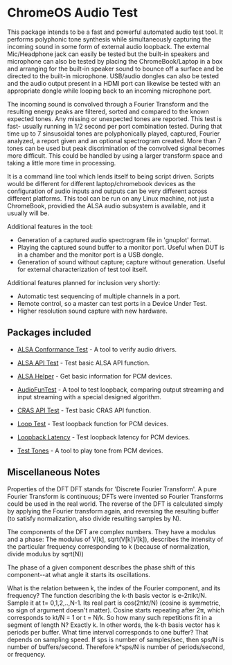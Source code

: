 # ChromeOS Audio Test

This package intends to be a fast and powerful automated audio test tool.
It performs polyphonic tone synthesis while simultaneously capturing
the incoming sound in some form of external audio loopback. The
external Mic/Headphone jack can easily be tested but the built-in
speakers and microphone can also be tested by placing the
ChromeBook/Laptop in a box and arranging for the built-in speaker
sound to bounce off a surface and be directed to the built-in
microphone. USB/audio dongles can also be tested and the audio output
present in a HDMI port can likewise be tested with an appropriate
dongle while looping back to an incoming microphone port.

The incoming sound is convolved through a Fourier Transform and the
resulting energy peaks are filtered, sorted and compared to the known
expected tones. Any missing or unexpected tones are reported.
This test is fast- usually running in 1/2 second per port combination
tested. During that time up to 7 sinsusoidal tones are polyphonically
played, captured, Fourier analyzed, a report given and an optional
spectrogram created. More than 7 tones can be used but peak
discrimination of the convolved signal becomes more difficult.
This could be handled by using a larger transform space and taking
a little more time in processing.

It is a command line tool which lends itself to being
script driven. Scripts would be different for different
laptop/chromebook devices as the configuration of audio inputs
and outputs can be very different across different platforms.
This tool can be run on any Linux machine, not just a ChromeBook,
providied the ALSA audio subsystem is available, and it usually will be.

Additional features in the tool:
- Generation of a captured audio spectrogram file in 'gnuplot' format.
- Playing the captured sound buffer to a monitor port. Useful when
  DUT is in a chamber and the monitor port is a USB dongle.
- Generation of sound without capture; capture without generation.
  Useful for external characterization of test tool itself.


Additional features planned for inclusion very shortly:
- Automatic test sequencing of multiple channels in a port.
- Remote control, so a master can test ports in a Device Under Test.
- Higher resolution sound capture with new hardware.

## Packages included

- [ALSA Conformance Test](alsa_conformance_test.md) - A tool to verify audio
drivers.

- [ALSA API Test](src/alsa_api_test.c) - Test basic ALSA API function.

- [ALSA Helper](src/alsa_helpers.c) - Get basic information for PCM devices.

- [AudioFunTest](src/audiofuntest.cc) - A tool to test loopback, comparing
output streaming and input streaming with a special designed algorithm.

- [CRAS API Test](src/cras_api_test.c) - Test basic CRAS API function.

- [Loop Test](src/looptest.c) - Test loopback function for PCM devices.

- [Loopback Latency](src/loopback_latency.c) - Test loopback latency for PCM devices.

- [Test Tones](src/test_tones.cc) - A tool to play tone from PCM devices.

## Miscellaneous Notes

Properties of the DFT
DFT stands for 'Discrete Fourier Transform'. A pure Fourier
Transform is continuous; DFTs were invented so Fourier Transforms
could be used in the real world.
The reverse of the DFT is calculated simply by applying the
Fourier transform again, and reversing the resulting buffer
(to satisfy normalization, also divide resulting samples by N).

The components of the DFT are complex numbers. They have a modulus
and a phase:
The modulus of V[k], sqrt(V[k]*V*[k]), describes the intensity of
the particular frequency corresponding to k (because of normalization,
divide modulus by sqrt(N))

The phase of a given component describes the phase shift of this
component--at what angle it starts its oscillations.

What is the relation between k, the index of the Fourier component,
and its frequency? The function describing the k-th basis vector
is e-2πikt/N. Sample it at t= 0,1,2,..,N-1. Its real part is
cos(2πkt/N) (cosine is symmetric, so sign of argument doesn't matter).
Cosine starts repeating after 2π, which corresponds to
kt/N = 1 or t = N/k. So how many such repetitions fit in a segment
of length N? Exactly k. In other words, the k-th basis vector has
k periods per buffer. What time interval corresponds to one buffer?
That depends on sampling speed. If sps is number of samples/sec,
then sps/N is number of buffers/second. Therefore k*sps/N is number
of periods/second, or frequency.
